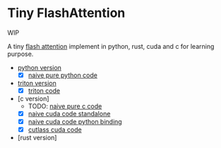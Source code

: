 # Tiny FlashAttention

WIP

A tiny [flash attention](https://github.com/Dao-AILab/flash-attention) implement in python, rust, cuda and c for learning purpose.

- [python version](#flash-attention-2)
    * [x] [naive pure python code](./flash_attention_py/tiny_flash_attn.py)
- [triton version](#triton-flash-attention-2)
    * [x] [triton code](./flash_attention_py/tiny_flash_attn_triton.py)
- [c version]
    * TODO: [naive pure c code]()
    * [x] [naive cuda code standalone](./flash_attention_cuda/standalone_src)
    * [x] [naive cuda code python binding](./flash_attention_cutlass/csrc/flash_attention.cu)
    * [x] [cutlass cuda code](./flash_attention_cutlass/csrc/flash_attention.cu)
- [rust version]



